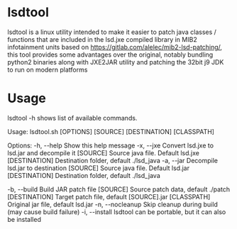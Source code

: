 # lsdtool
lsdtool is a linux utility intended to make it easier to patch java classes / functions that are included in the lsd.jxe compiled library in MIB2 infotainment units
based on https://gitlab.com/alelec/mib2-lsd-patching/, this tool provides some advantages over the original, notably bundling python2 binaries along with JXE2JAR utility and patching the 32bit j9 JDK to run on modern platforms
# Usage
lsdtool -h shows list of available commands.

Usage: lsdtool.sh [OPTIONS] [SOURCE] [DESTINATION] [CLASSPATH]

Options:
  -h, --help             Show this help message
  -x, --jxe              Convert lsd.jxe to lsd.jar and decompile it
       [SOURCE]          Source java file. Default lsd.jxe
       [DESTINATION]     Destination folder, default ./lsd_java
  -a, --jar              Decompile lsd.jar to destination
       [SOURCE]          Source java file. Default lsd.jar
       [DESTINATION]     Destination folder, default ./lsd_java

  -b, --build            Build JAR patch file
       [SOURCE]          Source patch data, default ./patch
       [DESTINATION]     Target patch file, default [SOURCE].jar
       [CLASSPATH]       Original jar file, default lsd.jar
  -n, --nocleanup        Skip cleanup during build (may cause build failure)
  -i, --install          lsdtool can be portable, but it can also be installed
